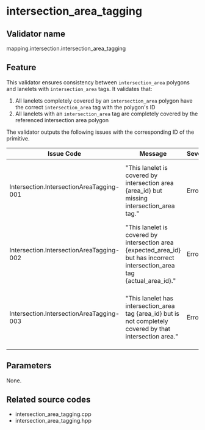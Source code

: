 # intersection_area_tagging

## Validator name

mapping.intersection.intersection_area_tagging

## Feature

This validator ensures consistency between `intersection_area` polygons and lanelets with `intersection_area` tags. It validates that:

1. All lanelets completely covered by an `intersection_area` polygon have the correct `intersection_area` tag with the polygon's ID
2. All lanelets with an `intersection_area` tag are completely covered by the referenced intersection area polygon

The validator outputs the following issues with the corresponding ID of the primitive.

| Issue Code                               | Message                                                                                                                     | Severity | Primitive | Description                                                                                              | Approach                                                                                                                    |
| ---------------------------------------- | --------------------------------------------------------------------------------------------------------------------------- | -------- | --------- | -------------------------------------------------------------------------------------------------------- | --------------------------------------------------------------------------------------------------------------------------- |
| Intersection.IntersectionAreaTagging-001 | "This lanelet is covered by intersection area {area_id} but missing intersection_area tag."                                 | Error    | Lanelet   | The lanelet is completely within an intersection area polygon but doesn't have the intersection_area tag | Add an `intersection_area` tag to the lanelet with the value set to the ID of the covering intersection area polygon        |
| Intersection.IntersectionAreaTagging-002 | "This lanelet is covered by intersection area {expected_area_id} but has incorrect intersection_area tag {actual_area_id}." | Error    | Lanelet   | The lanelet is covered by one intersection area but tagged with a different intersection area ID         | Update the `intersection_area` tag value to match the ID of the intersection area polygon that actually covers this lanelet |
| Intersection.IntersectionAreaTagging-003 | "This lanelet has intersection_area tag {area_id} but is not completely covered by that intersection area."                 | Error    | Lanelet   | The lanelet has an intersection_area tag but is not completely within the referenced intersection area   | Either remove the `intersection_area` tag or adjust the intersection area polygon to completely cover the lanelet           |

## Parameters

None.

## Related source codes

- intersection_area_tagging.cpp
- intersection_area_tagging.hpp
